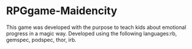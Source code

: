 # RPGgame-Maidencity
This game was developed with the purpose to teach kids about emotional progress in a magic way. Developed using the following languages:rb, gemspec, podspec, thor, irb.
